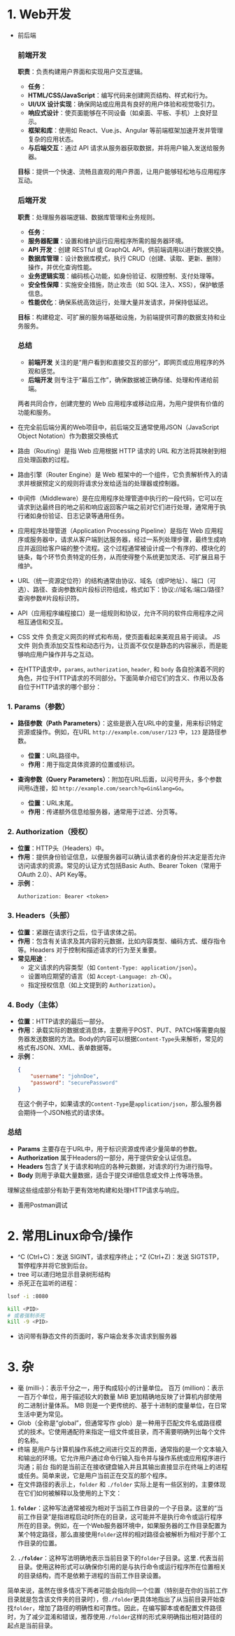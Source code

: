 # 1. Web开发
- 前后端
    ### 前端开发

    **职责**：负责构建用户界面和实现用户交互逻辑。

    - **任务**：
    - **HTML/CSS/JavaScript**：编写代码来创建网页结构、样式和行为。
    - **UI/UX 设计实现**：确保网站或应用具有良好的用户体验和视觉吸引力。
    - **响应式设计**：使页面能够在不同设备（如桌面、平板、手机）上良好显示。
    - **框架和库**：使用如 React、Vue.js、Angular 等前端框架加速开发并管理复杂的应用状态。
    - **与后端交互**：通过 API 请求从服务器获取数据，并将用户输入发送给服务器。

    **目标**：提供一个快速、流畅且直观的用户界面，让用户能够轻松地与应用程序互动。

    ### 后端开发

    **职责**：处理服务器端逻辑、数据库管理和业务规则。

    - **任务**：
    - **服务器配置**：设置和维护运行应用程序所需的服务器环境。
    - **API 开发**：创建 RESTful 或 GraphQL API，供前端调用以进行数据交换。
    - **数据库管理**：设计数据库模式，执行 CRUD（创建、读取、更新、删除）操作，并优化查询性能。
    - **业务逻辑实现**：编码核心功能，如身份验证、权限控制、支付处理等。
    - **安全性保障**：实施安全措施，防止攻击（如 SQL 注入、XSS），保护敏感信息。
    - **性能优化**：确保系统高效运行，处理大量并发请求，并保持低延迟。

    **目标**：构建稳定、可扩展的服务端基础设施，为前端提供可靠的数据支持和业务服务。

    ### 总结

    - **前端开发** 关注的是“用户看到和直接交互的部分”，即网页或应用程序的外观和感觉。
    - **后端开发** 则专注于“幕后工作”，确保数据被正确存储、处理和传递给前端。

    两者共同合作，创建完整的 Web 应用程序或移动应用，为用户提供有价值的功能和服务。

- 在完全前后端分离的Web项目中，前后端交互通常使用JSON（JavaScript Object Notation）作为数据交换格式
- 路由（Routing）是指 Web 应用根据 HTTP 请求的 URL 和方法将其映射到相应处理函数的过程。

- 路由引擎（Router Engine）是 Web 框架中的一个组件，它负责解析传入的请求并根据预定义的规则将请求分发给适当的处理器或控制器。

- 中间件（Middleware）是在应用程序处理管道中执行的一段代码，它可以在请求到达最终目的地之前和响应返回客户端之前对它们进行处理，通常用于执行诸如身份验证、日志记录等通用任务。

- 应用程序处理管道（Application Processing Pipeline）是指在 Web 应用程序或服务器中，请求从客户端到达服务器，经过一系列处理步骤，最终生成响应并返回给客户端的整个流程。这个过程通常被设计成一个有序的、模块化的链条，每个环节负责特定的任务，从而使得整个系统更加灵活、可扩展且易于维护。

- URL（统一资源定位符）的结构通常由协议、域名（或IP地址）、端口（可选）、路径、查询参数和片段标识符组成，格式如下：协议://域名:端口/路径?查询参数#片段标识符。

- API（应用程序编程接口）是一组规则和协议，允许不同的软件应用程序之间相互通信和交互。

- CSS 文件 负责定义网页的样式和布局，使页面看起来美观且易于阅读。
JS 文件 则负责添加交互性和动态行为，让页面不仅仅是静态的内容展示，而是能够响应用户操作并与之互动。

- 在HTTP请求中，`params`, `authorization`, `header`, 和 `body` 各自扮演着不同的角色，并位于HTTP请求的不同部分。下面简单介绍它们的含义、作用以及各自位于HTTP请求的哪个部分：

### 1. Params（参数）

- **路径参数（Path Parameters）**：这些是嵌入在URL中的变量，用来标识特定资源或操作。例如，在URL `http://example.com/user/123` 中，`123` 是路径参数。
    - **位置**：URL路径中。
    - **作用**：用于指定具体资源的位置或标识。

- **查询参数（Query Parameters）**：附加在URL后面，以问号开头，多个参数间用`&`连接，如 `http://example.com/search?q=Gin&lang=Go`。
    - **位置**：URL末尾。
    - **作用**：传递额外信息给服务器，通常用于过滤、分页等。

### 2. Authorization（授权）

- **位置**：HTTP头（Headers）中。
- **作用**：提供身份验证信息，以便服务器可以确认请求者的身份并决定是否允许访问请求的资源。常见的认证方式包括Basic Auth、Bearer Token（常用于OAuth 2.0）、API Key等。
- **示例**：
    ```http
    Authorization: Bearer <token>
    ```

### 3. Headers（头部）

- **位置**：紧跟在请求行之后，位于请求体之前。
- **作用**：包含有关请求及其内容的元数据，比如内容类型、编码方式、缓存指令等。Headers 对于控制和描述请求的行为至关重要。
- **常见用途**：
    - 定义请求的内容类型（如 `Content-Type: application/json`）。
    - 设置响应期望的语言（如 `Accept-Language: zh-CN`）。
    - 指定授权信息（如上文提到的 `Authorization`）。

### 4. Body（主体）

- **位置**：HTTP请求的最后一部分。
- **作用**：承载实际的数据或消息体，主要用于POST、PUT、PATCH等需要向服务器发送数据的方法。Body的内容可以根据`Content-Type`头来解析，常见的格式有JSON、XML、表单数据等。
- **示例**：
    ```json
    {
        "username": "johnDoe",
        "password": "securePassword"
    }
    ```
    在这个例子中，如果请求的`Content-Type`是`application/json`，那么服务器会期待一个JSON格式的请求体。

### 总结

- **Params** 主要存在于URL中，用于标识资源或传递少量简单的参数。
- **Authorization** 属于Headers的一部分，用于提供安全认证信息。
- **Headers** 包含了关于请求和响应的各种元数据，对请求的行为进行指导。
- **Body** 则用于承载大量数据，适合于提交详细信息或文件上传等场景。

理解这些组成部分有助于更有效地构建和处理HTTP请求与响应。

- 善用Postman调试
# 2. 常用Linux命令/操作
- ^C (Ctrl+C)：发送 SIGINT，请求程序终止；^Z (Ctrl+Z)：发送 SIGTSTP，暂停程序并将它放到后台。
- tree 可以递归地显示目录树形结构
- 杀死正在监听的进程：
```bash
lsof -i :8080

kill <PID>
# 或者强制杀死
kill -9 <PID>
```

- 访问带有静态文件的页面时，客户端会发多次请求到服务器


# 3. 杂
- 毫 (milli-)：表示千分之一，用于构成较小的计量单位。
百万 (million)：表示一百万个单位，用于描述较大的数量
MiB 更加精确地反映了计算机内部使用的二进制计量体系。
MB 则是一个更传统的、基于十进制的度量单位，在日常生活中更为常见。
- Glob（全称是“global”，但通常写作 glob）是一种用于匹配文件名或路径模式的技术。它使用通配符来指定一组文件或目录，而不需要明确列出每个文件的名称。
- 终端 是用户与计算机操作系统之间进行交互的界面，通常指的是一个文本输入和输出的环境。它允许用户通过命令行输入指令并与操作系统或应用程序进行沟通；前台 指的是当前正在接收键盘输入并且其输出直接显示在终端上的进程或任务。简单来说，它是用户当前正在交互的那个程序。
- 在文件路径的表示上，`folder` 和 `./folder` 实际上是有一些区别的，主要体现在它们如何被解释以及使用的上下文：

1. **`folder`**：这种写法通常被视为相对于当前工作目录的一个子目录。这里的“当前工作目录”是指进程启动时所在的目录，这可能并不是执行命令或运行程序所在的目录。例如，在一个Web服务器环境中，如果服务器的工作目录配置为某个特定路径，那么直接使用`folder`这样的相对路径会被解析为相对于那个工作目录的位置。

2. **`./folder`**：这种写法明确地表示当前目录下的`folder`子目录。这里`.`代表当前目录。使用这种形式可以确保你引用的是与执行命令或运行程序所在位置相关的目录结构，而不是依赖于进程的当前工作目录设置。

简单来说，虽然在很多情况下两者可能会指向同一个位置（特别是在你的当前工作目录就是包含该文件夹的目录时），但`./folder`更具体地指出了从当前目录开始查找`folder`，增加了路径的明确性和可靠性。因此，在编写脚本或者配置文件路径时，为了减少混淆和错误，推荐使用`./folder`这样的形式来明确指出相对路径的起点是当前目录。